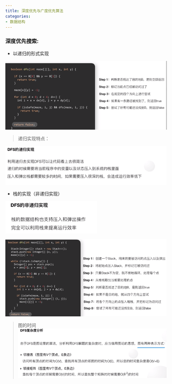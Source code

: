 ```yaml
---
title: 深度优先与广度优先算法
categories:
- 数据结构
---
```


### 深度优先搜索:
* 以递归的形式实现

![递归实现](/img/1586434191932.png)
> 递归实现特点：

![特点](/img/1586434219909.png)

* 栈的实现（非递归实现）

![栈的实现](/img/1586434247273.png)

![实现](/img/1586434291192.png)

> 图的时间
![图的时间复杂度](/img/1586434361642.png)

